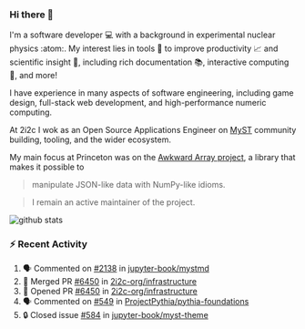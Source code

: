 ### Hi there 👋 

I'm a software developer 💻 with a background in experimental nuclear physics :atom:. My interest lies in tools :wrench: to improve productivity :chart_with_upwards_trend: and scientific insight :telescope:, including rich documentation 📚, interactive computing 🧮, and more! 

I have experience in many aspects of software engineering, including game design, full-stack web development, and high-performance numeric computing. 

At 2i2c I wok as an Open Source Applications Engineer on [MyST](https://github.com/jupyter-book/mystmd) community building, tooling, and the wider ecosystem. 

My main focus at Princeton was on the [Awkward Array project](awkward-array.org/), a library that makes it possible to 
> manipulate JSON-like data with NumPy-like idioms.

> I remain an active maintainer of the project. 

![github stats](https://github-readme-stats.vercel.app/api?username=agoose77&show_icons=true&hide_rank=true&hide_title=true&bg_color=30,e76445,904e95&text_color=efe3ec&icon_color=efe3ec)
<!--
**agoose77/agoose77** is a ✨ _special_ ✨ repository because its `README.md` (this file) appears on your GitHub profile.

Here are some ideas to get you started:

- 🔭 I’m currently working on ...
- 🌱 I’m currently learning ...
- 👯 I’m looking to collaborate on ...
- 🤔 I’m looking for help with ...
- 💬 Ask me about ...
- 📫 How to reach me: ...
- 😄 Pronouns: ...
- ⚡ Fun fact: ...
-->

### :zap: Recent Activity

<!--START_SECTION:activity-->
1. 🗣 Commented on [#2138](https://github.com/jupyter-book/mystmd/pull/2138#issuecomment-3119627931) in [jupyter-book/mystmd](https://github.com/jupyter-book/mystmd)
2. 🎉 Merged PR [#6450](https://github.com/2i2c-org/infrastructure/pull/6450) in [2i2c-org/infrastructure](https://github.com/2i2c-org/infrastructure)
3. 💪 Opened PR [#6450](https://github.com/2i2c-org/infrastructure/pull/6450) in [2i2c-org/infrastructure](https://github.com/2i2c-org/infrastructure)
4. 🗣 Commented on [#549](https://github.com/ProjectPythia/pythia-foundations/issues/549#issuecomment-3114045418) in [ProjectPythia/pythia-foundations](https://github.com/ProjectPythia/pythia-foundations)
5. 🔒 Closed issue [#584](https://github.com/jupyter-book/myst-theme/issues/584) in [jupyter-book/myst-theme](https://github.com/jupyter-book/myst-theme)
<!--END_SECTION:activity-->
